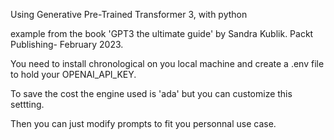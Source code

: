Using Generative Pre-Trained Transformer 3, with python 

example from the book 'GPT3 the ultimate guide' by Sandra Kublik. Packt Publishing- February 2023.

You need to install chronological on you local machine and 
create a .env file to hold your OPENAI_API_KEY.

To save the cost the engine used is 'ada' but you can customize this settting.

Then you can just modify prompts to fit you personnal use case.